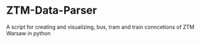 # ZTM-Data-Parser
A script for creating and visualizing, bus, tram and train conncetions of ZTM Warsaw in python
